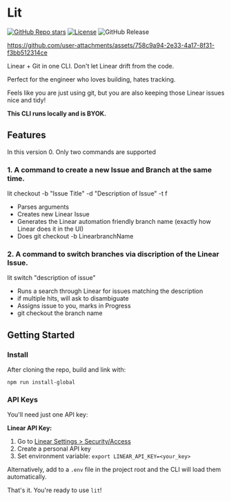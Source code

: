# Lit

[![GitHub Repo stars](https://img.shields.io/github/stars/tekaratzas/lit-cli?style=social)](https://github.com/tekaratzas/lit-cli)
[![License](https://img.shields.io/github/license/tekaratzas/lit-cli)](https://github.com/tekaratzas/lit-cli/blob/main/LICENSE)
![GitHub Release](https://img.shields.io/github/v/release/tekaratzas/lit-cli)



https://github.com/user-attachments/assets/758c9a94-2e33-4a17-8f31-f3bb512314ce



Linear + Git in one CLI. Don't let Linear drift from the code.

Perfect for the engineer who loves building, hates tracking.

Feels like you are just using git, but you are also keeping those Linear issues nice and tidy!

**This CLI runs locally and is BYOK.**

## Features

In this version 0. Only two commands are supported

### 1. A command to create a new Issue and Branch at the same time.

lit checkout -b "Issue Title" -d "Description of Issue" -t f

- Parses arguments
- Creates new Linear Issue
- Generates the Linear automation friendly branch name (exactly how Linear does it in the UI)
- Does git checkout -b LinearbranchName

### 2. A command to switch branches via discription of the Linear Issue.

lit switch "description of issue"

- Runs a search through Linear for issues matching the description
- if multiple hits, will ask to disambiguate
- Assigns issue to you, marks in Progress
- git checkout the branch name

## Getting Started

### Install

After cloning the repo, build and link with:

```
npm run install-global
```

### API Keys

You'll need just one API key:

**Linear API Key:**
1. Go to [Linear Settings > Security/Access](https://linear.app/settings/account/security)
2. Create a personal API key
3. Set environment variable: `export LINEAR_API_KEY=<your_key>`


Alternatively, add to a `.env` file in the project root and the CLI will load them automatically.

That's it. You're ready to use `lit`!

